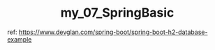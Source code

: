 <h1 align="center">
    my_07_SpringBasic
</h1>

ref: https://www.devglan.com/spring-boot/spring-boot-h2-database-example
